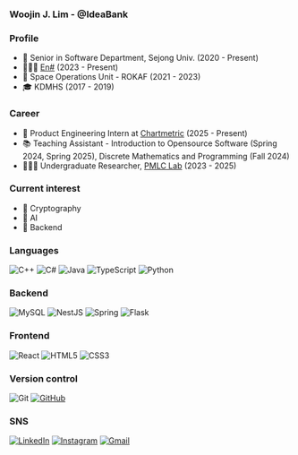 ### Woojin J. Lim - @IdeaBank

### Profile

- 📖 Senior in Software Department, Sejong Univ. (2020 - Present)
- 🧑🏻‍💻 [En#](https://github.com/orgs/EnsharpSejong) (2023 - Present)
- 🚀 Space Operations Unit - ROKAF (2021 - 2023)
- 🎓 KDMHS (2017 - 2019)

### Career

- 💼 Product Engineering Intern at [Chartmetric](https://github.com/chartmetric) (2025 - Present)
- 📚 Teaching Assistant - Introduction to Opensource Software (Spring 2024, Spring 2025), Discrete Mathematics and Programming (Fall 2024)
- 🧑🏻‍🔬 Undergraduate Researcher, [PMLC Lab](https://sites.google.com/view/pmlclab/home) (2023 - 2025)

### Current interest

- 🔐 Cryptography
- 🤖 AI
- 💾 Backend

### Languages

![C++](https://img.shields.io/badge/c++-%2300599C.svg?style=for-the-badge&logo=c%2B%2B&logoColor=white)
![C#](https://img.shields.io/badge/c%23-%23239120.svg?style=for-the-badge&logo=csharp&logoColor=white)
![Java](https://img.shields.io/badge/java-%23ED8B00.svg?style=for-the-badge&logo=openjdk&logoColor=white)
![TypeScript](https://img.shields.io/badge/typescript-%23007ACC.svg?style=for-the-badge&logo=typescript&logoColor=white)
![Python](https://img.shields.io/badge/python-3670A0?style=for-the-badge&logo=python&logoColor=ffdd54)

### Backend

![MySQL](https://img.shields.io/badge/mysql-4479A1.svg?style=for-the-badge&logo=mysql&logoColor=white)
![NestJS](https://img.shields.io/badge/nestjs-%23E0234E.svg?style=for-the-badge&logo=nestjs&logoColor=white)
![Spring](https://img.shields.io/badge/spring-%236DB33F.svg?style=for-the-badge&logo=spring&logoColor=white)
![Flask](https://img.shields.io/badge/flask-%23000.svg?style=for-the-badge&logo=flask&logoColor=white)

### Frontend

![React](https://img.shields.io/badge/react-%2320232a.svg?style=for-the-badge&logo=react&logoColor=%2361DAFB)
![HTML5](https://img.shields.io/badge/html5-%23E34F26.svg?style=for-the-badge&logo=html5&logoColor=white)
![CSS3](https://img.shields.io/badge/css3-%231572B6.svg?style=for-the-badge&logo=css3&logoColor=white)

### Version control

![Git](https://img.shields.io/badge/git-%23F05033.svg?style=for-the-badge&logo=git&logoColor=white)
[![GitHub](https://img.shields.io/badge/github-%23121011.svg?style=for-the-badge&logo=github&logoColor=white)](https://github.com/IdeaBank)

### SNS

[![LinkedIn](https://img.shields.io/badge/linkedin-%230077B5.svg?style=for-the-badge&logo=linkedin&logoColor=white)](https://www.linkedin.com/in/w00j1n/)
[![Instagram](https://img.shields.io/badge/Instagram-%23E4405F.svg?style=for-the-badge&logo=Instagram&logoColor=white)](https://instagram.com/woojin_j_lim)
[![Gmail](https://img.shields.io/badge/Gmail-D14836?style=for-the-badge&logo=gmail&logoColor=white)](mailto:hailcryptic@gmail.com)

<!--
**IdeaBank/IdeaBank** is a ✨ _special_ ✨ repository because its `README.md` (this file) appears on your GitHub profile.

Here are some ideas to get you started:

- 🔭 I’m currently working on ...
- 🌱 I’m currently learning ...
- 👯 I’m looking to collaborate on ...
- 🤔 I’m looking for help with ...
- 💬 Ask me about ...
- 📫 How to reach me: ...
- 😄 Pronouns: ...
- ⚡ Fun fact: ...
-->
